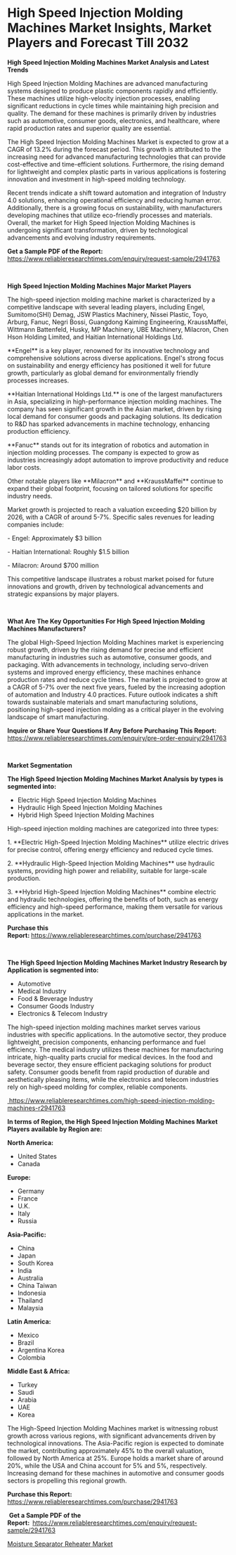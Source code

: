 <p><h1>High Speed Injection Molding Machines Market Insights, Market Players and Forecast Till 2032</h1></p><p><strong>High Speed Injection Molding Machines Market Analysis and Latest Trends</strong></p>
<p><p>High Speed Injection Molding Machines are advanced manufacturing systems designed to produce plastic components rapidly and efficiently. These machines utilize high-velocity injection processes, enabling significant reductions in cycle times while maintaining high precision and quality. The demand for these machines is primarily driven by industries such as automotive, consumer goods, electronics, and healthcare, where rapid production rates and superior quality are essential.</p><p>The High Speed Injection Molding Machines Market is expected to grow at a CAGR of 13.2% during the forecast period. This growth is attributed to the increasing need for advanced manufacturing technologies that can provide cost-effective and time-efficient solutions. Furthermore, the rising demand for lightweight and complex plastic parts in various applications is fostering innovation and investment in high-speed molding technology.</p><p>Recent trends indicate a shift toward automation and integration of Industry 4.0 solutions, enhancing operational efficiency and reducing human error. Additionally, there is a growing focus on sustainability, with manufacturers developing machines that utilize eco-friendly processes and materials. Overall, the market for High Speed Injection Molding Machines is undergoing significant transformation, driven by technological advancements and evolving industry requirements.</p></p>
<p><strong>Get a Sample PDF of the Report:&nbsp;</strong> <a href="https://www.reliableresearchtimes.com/enquiry/request-sample/2941763?utm_campaign=2958&utm_medium=2&utm_source=Github&utm_content=ia&utm_term=15032025&utm_id=high-speed-injection-molding-machines">https://www.reliableresearchtimes.com/enquiry/request-sample/2941763</a></p>
<p>&nbsp;</p>
<p><strong>High Speed Injection Molding Machines Major Market Players</strong></p>
<p><p>The high-speed injection molding machine market is characterized by a competitive landscape with several leading players, including Engel, Sumitomo(SHI) Demag, JSW Plastics Machinery, Nissei Plastic, Toyo, Arburg, Fanuc, Negri Bossi, Guangdong Kaiming Engineering, KraussMaffei, Wittmann Battenfeld, Husky, MP Machinery, UBE Machinery, Milacron, Chen Hson Holding Limited, and Haitian International Holdings Ltd.</p><p>**Engel** is a key player, renowned for its innovative technology and comprehensive solutions across diverse applications. Engel's strong focus on sustainability and energy efficiency has positioned it well for future growth, particularly as global demand for environmentally friendly processes increases.</p><p>**Haitian International Holdings Ltd.** is one of the largest manufacturers in Asia, specializing in high-performance injection molding machines. The company has seen significant growth in the Asian market, driven by rising local demand for consumer goods and packaging solutions. Its dedication to R&D has sparked advancements in machine technology, enhancing production efficiency.</p><p>**Fanuc** stands out for its integration of robotics and automation in injection molding processes. The company is expected to grow as industries increasingly adopt automation to improve productivity and reduce labor costs. </p><p>Other notable players like **Milacron** and **KraussMaffei** continue to expand their global footprint, focusing on tailored solutions for specific industry needs.</p><p>Market growth is projected to reach a valuation exceeding $20 billion by 2026, with a CAGR of around 5-7%. Specific sales revenues for leading companies include:</p><p>- Engel: Approximately $3 billion</p><p>- Haitian International: Roughly $1.5 billion</p><p>- Milacron: Around $700 million</p><p>This competitive landscape illustrates a robust market poised for future innovations and growth, driven by technological advancements and strategic expansions by major players.</p></p>
<p>&nbsp;</p>
<p><strong>What Are The Key Opportunities For High Speed Injection Molding Machines Manufacturers?</strong></p>
<p><p>The global High-Speed Injection Molding Machines market is experiencing robust growth, driven by the rising demand for precise and efficient manufacturing in industries such as automotive, consumer goods, and packaging. With advancements in technology, including servo-driven systems and improved energy efficiency, these machines enhance production rates and reduce cycle times. The market is projected to grow at a CAGR of 5-7% over the next five years, fueled by the increasing adoption of automation and Industry 4.0 practices. Future outlook indicates a shift towards sustainable materials and smart manufacturing solutions, positioning high-speed injection molding as a critical player in the evolving landscape of smart manufacturing.</p></p>
<p><strong>Inquire or Share Your Questions If Any Before Purchasing This Report:</strong> <a href="https://www.reliableresearchtimes.com/enquiry/pre-order-enquiry/2941763?utm_campaign=2958&utm_medium=2&utm_source=Github&utm_content=ia&utm_term=15032025&utm_id=high-speed-injection-molding-machines">https://www.reliableresearchtimes.com/enquiry/pre-order-enquiry/2941763</a></p>
<p>&nbsp;</p>
<p><strong>Market Segmentation</strong></p>
<p><strong>The High Speed Injection Molding Machines Market Analysis by types is segmented into:</strong></p>
<p><ul><li>Electric High Speed Injection Molding Machines</li><li>Hydraulic High Speed Injection Molding Machines</li><li>Hybrid High Speed Injection Molding Machines</li></ul></p>
<p><p>High-speed injection molding machines are categorized into three types: </p><p>1. **Electric High-Speed Injection Molding Machines** utilize electric drives for precise control, offering energy efficiency and reduced cycle times. </p><p>2. **Hydraulic High-Speed Injection Molding Machines** use hydraulic systems, providing high power and reliability, suitable for large-scale production.</p><p>3. **Hybrid High-Speed Injection Molding Machines** combine electric and hydraulic technologies, offering the benefits of both, such as energy efficiency and high-speed performance, making them versatile for various applications in the market.</p></p>
<p><strong>Purchase this Report:&nbsp;</strong><a href="https://www.reliableresearchtimes.com/purchase/2941763?utm_campaign=2958&utm_medium=2&utm_source=Github&utm_content=ia&utm_term=15032025&utm_id=high-speed-injection-molding-machines">https://www.reliableresearchtimes.com/purchase/2941763</a></p>
<p>&nbsp;</p>
<p><strong>The High Speed Injection Molding Machines Market Industry Research by Application is segmented into:</strong></p>
<p><ul><li>Automotive</li><li>Medical Industry</li><li>Food & Beverage Industry</li><li>Consumer Goods Industry</li><li>Electronics & Telecom Industry</li></ul></p>
<p><p>The high-speed injection molding machines market serves various industries with specific applications. In the automotive sector, they produce lightweight, precision components, enhancing performance and fuel efficiency. The medical industry utilizes these machines for manufacturing intricate, high-quality parts crucial for medical devices. In the food and beverage sector, they ensure efficient packaging solutions for product safety. Consumer goods benefit from rapid production of durable and aesthetically pleasing items, while the electronics and telecom industries rely on high-speed molding for complex, reliable components.</p></p>
<p><a href="https://www.reliableresearchtimes.com/high-speed-injection-molding-machines-r2941763?utm_campaign=2958&utm_medium=2&utm_source=Github&utm_content=ia&utm_term=15032025&utm_id=high-speed-injection-molding-machines">&nbsp;https://www.reliableresearchtimes.com/high-speed-injection-molding-machines-r2941763</a></p>
<p><strong>In terms of Region, the High Speed Injection Molding Machines Market Players available by Region are:</strong></p>
<p>
    <p> <strong> North America: </strong>
        <ul>
            <li>United States</li>
            <li>Canada</li>
        </ul>
        </p> 
    <p> <strong> Europe: </strong>
        <ul>
            <li>Germany</li>
            <li>France</li>
            <li>U.K.</li>
            <li>Italy</li>
            <li>Russia</li>
        </ul>
        </p> 
    <p> <strong> Asia-Pacific: </strong>
        <ul>
            <li>China</li>
            <li>Japan</li>
            <li>South Korea</li>
            <li>India</li>
            <li>Australia</li>
            <li>China Taiwan</li>
            <li>Indonesia</li>
            <li>Thailand</li>
            <li>Malaysia</li>
        </ul>
        </p> 
    <p> <strong> Latin America: </strong>
        <ul>
            <li>Mexico</li>
            <li>Brazil</li>
            <li>Argentina Korea</li>
            <li>Colombia</li>
        </ul>
        </p> 
    <p> <strong> Middle East & Africa: </strong>
        <ul>
            <li>Turkey</li>
            <li>Saudi</li>
            <li>Arabia</li>
            <li>UAE</li>
            <li>Korea</li>
        </ul>
    </p>
    </p>
<p><p>The High-Speed Injection Molding Machines market is witnessing robust growth across various regions, with significant advancements driven by technological innovations. The Asia-Pacific region is expected to dominate the market, contributing approximately 45% to the overall valuation, followed by North America at 25%. Europe holds a market share of around 20%, while the USA and China account for 5% and 5%, respectively. Increasing demand for these machines in automotive and consumer goods sectors is propelling this regional growth.</p></p>
<p><strong>Purchase this Report: </strong><a href="https://www.reliableresearchtimes.com/purchase/2941763?utm_campaign=2958&utm_medium=2&utm_source=Github&utm_content=ia&utm_term=15032025&utm_id=high-speed-injection-molding-machines">https://www.reliableresearchtimes.com/purchase/2941763</a></p>
<p>&nbsp;<strong>Get a Sample PDF of the Report:&nbsp;&nbsp;</strong><a href="https://www.reliableresearchtimes.com/enquiry/request-sample/2941763?utm_campaign=2958&utm_medium=2&utm_source=Github&utm_content=ia&utm_term=15032025&utm_id=high-speed-injection-molding-machines">https://www.reliableresearchtimes.com/enquiry/request-sample/2941763</a></p>
<p><strong></strong></p>
<p><p><a href="https://github.com/djibenesha/Market-Research-Report-List-1/blob/main/moisture-separator-reheater-market.md?utm_campaign=2958&utm_medium=2&utm_source=Github&utm_content=ia&utm_term=15032025&utm_id=high-speed-injection-molding-machines">Moisture Separator Reheater Market</a></p></p>
